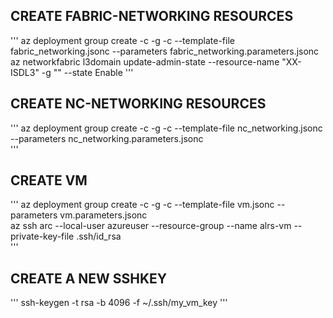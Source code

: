 ## CREATE FABRIC-NETWORKING RESOURCES
'''
az deployment group create -c -g <RG name> -c --template-file fabric_networking.jsonc --parameters fabric_networking.parameters.jsonc
  az networkfabric l3domain update-admin-state --resource-name "XX-ISDL3" -g "<RG name>" --state Enable	
'''

## CREATE NC-NETWORKING RESOURCES
'''
az deployment group create -c -g <RG name> -c --template-file nc_networking.jsonc --parameters nc_networking.parameters.jsonc				
'''
## CREATE VM
'''
az deployment group create -c -g <RG name> -c --template-file vm.jsonc --parameters vm.parameters.jsonc				
    az ssh arc --local-user azureuser --resource-group <RG name> --name alrs-vm --private-key-file .ssh/id_rsa				
'''
## CREATE A NEW SSHKEY
'''
ssh-keygen -t rsa -b 4096 -f ~/.ssh/my_vm_key
'''